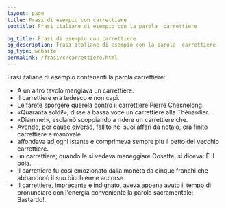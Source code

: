 ```yaml
---
layout: page
title: Frasi di esempio con carrettiere 
subtitle: Frasi italiane di esempio con la parola  carrettiere

og_title: Frasi di esempio con carrettiere 
og_description: Frasi italiane di esempio con la parola  carrettiere
og_type: website
permalink: /frasi/c/carrettiere.html
---
```


Frasi italiane di esempio contenenti la parola carrettiere:


- A un altro tavolo mangiava un carrettiere.
- Il carrettiere era tedesco e non capì.
- Le farete sporgere querela contro il carrettiere Pierre Chesnelong.
- «Quaranta soldi!», disse a bassa voce un carrettiere alla Thénardier.
- «Diamine!», esclamò scoppiando a ridere un carrettiere che.
- Avendo, per cause diverse, fallito nei suoi affari da notaio, era finito carrettiere e manovale.
- affondava ad ogni istante e comprimeva sempre più il petto del vecchio carrettiere.
- un carrettiere; quando la si vedeva maneggiare Cosette, si diceva: È il boia.
- Il carrettiere fu così emozionato dalla moneta da cinque franchi che abbandonò il suo bicchiere e accorse.
- Il carrettiere, imprecante e indignato, aveva appena avuto il tempo di pronunciare con l'energia conveniente la parola sacramentale: Bastardo!.
